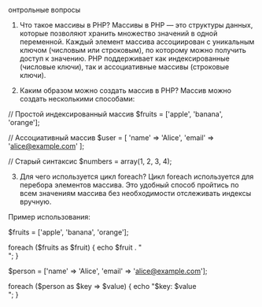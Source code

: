 онтрольные вопросы
1. Что такое массивы в PHP?
Массивы в PHP — это структуры данных, которые позволяют хранить множество значений в одной переменной. Каждый элемент массива ассоциирован с уникальным ключом (числовым или строковым), по которому можно получить доступ к значению. PHP поддерживает как индексированные (числовые ключи), так и ассоциативные массивы (строковые ключи).

2. Каким образом можно создать массив в PHP?
Массив можно создать несколькими способами:

// Простой индексированный массив
$fruits = ['apple', 'banana', 'orange'];

// Ассоциативный массив
$user = [
    'name' => 'Alice',
    'email' => 'alice@example.com'
];

// Старый синтаксис
$numbers = array(1, 2, 3, 4);

3. Для чего используется цикл foreach?
Цикл foreach используется для перебора элементов массива. Это удобный способ пройтись по всем значениям массива без необходимости отслеживать индексы вручную.

Пример использования:

$fruits = ['apple', 'banana', 'orange'];

foreach ($fruits as $fruit) {
    echo $fruit . "<br>";
}

$person = ['name' => 'Alice', 'email' => 'alice@example.com'];

foreach ($person as $key => $value) {
    echo "$key: $value<br>";
}
